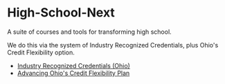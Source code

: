 # High-School-Next
A suite of courses and tools for transforming high school.

We do this via the system of Industry Recognized Credentials, plus Ohio's Credit Flexibility option.
* [Industry Recognized Credentials (Ohio)](https://education.ohio.gov/Topics/Ohio-s-Graduation-Requirements/Contacts-and-Resources/Industry-Recognized-Credentials/Industry-Recognized-Credentials-by-Career-Field)
* [Advancing Ohio's Credit Flexibility Plan](https://prezi.com/v70tyr1h7t19/advancing-ohios-credit-flexibility-plan/)
